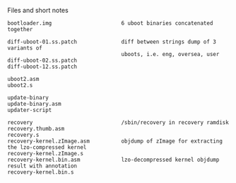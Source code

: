 Files and short notes

	bootloader.img                      6 uboot binaries concatenated together

	diff-uboot-01.ss.patch              diff between strings dump of 3 variants of
										uboots, i.e. eng, oversea, user
	diff-uboot-02.ss.patch
	diff-uboot-12.ss.patch

	uboot2.asm
	uboot2.s

	update-binary
	update-binary.asm
	updater-script

	recovery                            /sbin/recovery in recovery ramdisk
	recovery.thumb.asm
	recovery.s
	recovery-kernel.zImage.asm          objdump of zImage for extracting the lzo-compressed kernel
	recovery-kernel.zImage.s
	recovery-kernel.bin.asm             lzo-decompressed kernel objdump result with annotation
	recovery-kernel.bin.s
